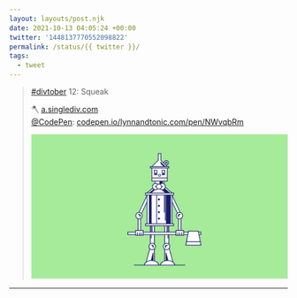 ```yaml
---
layout: layouts/post.njk
date: 2021-10-13 04:05:24 +00:00
twitter: '1448137770552098822'
permalink: /status/{{ twitter }}/
tags: 
  - tweet
---
```


> [#divtober](https://twitter.com/hashtag/divtober) 12: Squeak
> 
> 🪓 [a.singlediv.com](https://a.singlediv.com)  
> [@CodePen](https://twitter.com/CodePen): [codepen.io/lynnandtonic.com/pen/NWvqbRm](https://codepen.io/lynnandtonic/pen/NWvqbRm)
> 
> ![a blue and white geometric line illustration of the tin woodman from the Wizard of Oz](/img/1448137770552098822-FBjRRFvVQAU8b8v.jpg)

---
